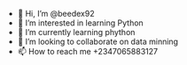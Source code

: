 - 👋 Hi, I’m @beedex92
- 👀 I’m interested in learning Python
- 🌱 I’m currently learning phython
- 💞️ I’m looking to collaborate on data minning
- 📫 How to reach me +2347065883127

<!---
beedex92/beedex92 is a ✨ special ✨ repository because its `README.md` (this file) appears on your GitHub profile.
You can click the Preview link to take a look at your changes.
--->

